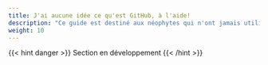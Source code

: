 ```yaml
---
title: J'ai aucune idée ce qu'est GitHub, à l'aide!
description: "Ce guide est destiné aux néophytes qui n'ont jamais utilisé GitHub. Il vous accompagnera pour la création de votre compte, comment joindre l'organisation d'Open Science UMontréal et vous familiariser avec l'environnement."
weight: 10
---
```


{{< hint danger >}}
Section en développement
{{< /hint >}}